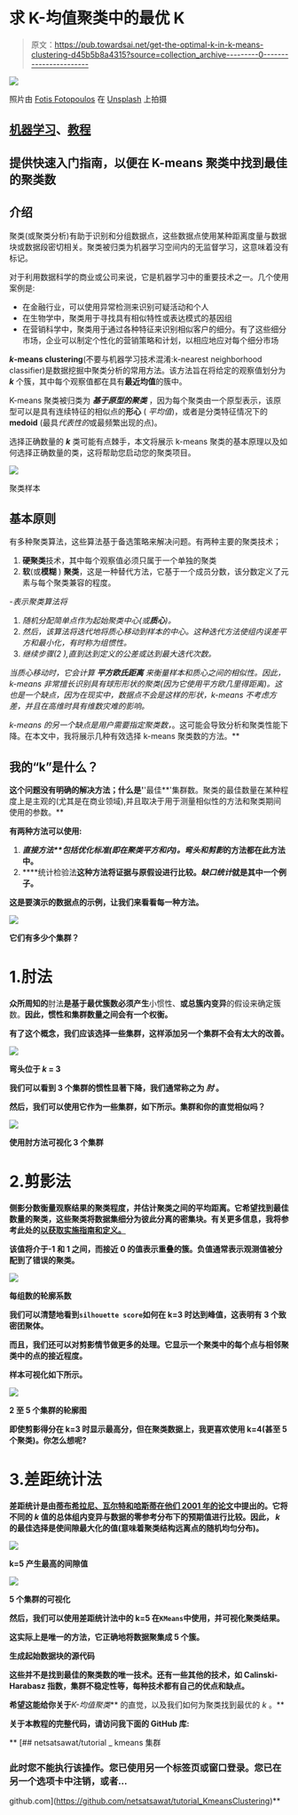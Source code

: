 # 求 K-均值聚类中的最优 K

> 原文：<https://pub.towardsai.net/get-the-optimal-k-in-k-means-clustering-d45b5b8a4315?source=collection_archive---------0----------------------->

![](img/a94d6c62d8b6819b4e62188221c4f1b3.png)

照片由 [Fotis Fotopoulos](https://unsplash.com/@ffstop?utm_source=unsplash&utm_medium=referral&utm_content=creditCopyText) 在 [Unsplash](https://unsplash.com/s/photos/coding-cluster?utm_source=unsplash&utm_medium=referral&utm_content=creditCopyText) 上拍摄

## [机器学习](https://towardsai.net/p/category/machine-learning)、[教程](https://towardsai.net/p/category/tutorial)

## 提供快速入门指南，以便在 K-means 聚类中找到最佳的聚类数

## 介绍

聚类(或聚类分析)有助于识别和分组数据点，这些数据点使用某种距离度量与数据块或数据段密切相关。聚类被归类为机器学习空间内的无监督学习，这意味着没有标记。

对于利用数据科学的商业或公司来说，它是机器学习中的重要技术之一。几个使用案例是:

*   在金融行业，可以使用异常检测来识别可疑活动和个人
*   在生物学中，聚类用于寻找具有相似特性或表达模式的基因组
*   在营销科学中，聚类用于通过各种特征来识别相似客户的细分。有了这些细分市场，企业可以制定个性化的营销策略和计划，以相应地应对每个细分市场

***k*-means clustering**(不要与机器学习技术混淆:k-nearest neighborhood classifier)是数据挖掘中聚类分析的常用方法。该方法旨在将给定的观察值划分为 ***k*** 个簇，其中每个观察值都在具有**最近均值**的簇中。

K-means 聚类被归类为 ***基于原型的聚类*** ，因为每个聚类由一个原型表示，该原型可以是具有连续特征的相似点的**形心** ( *平均值*)，或者是分类特征情况下的 **medoid** (最具*代表性的*或最频繁出现的点)。

选择正确数量的 ***k*** 类可能有点棘手，本文将展示 k-means 聚类的基本原理以及如何选择正确数量的类，这将帮助您启动您的聚类项目。

![](img/9153191930fa5b63c68ddf8ffa9f1961.png)

聚类样本

## 基本原则

有多种聚类算法，这些算法基于备选策略来解决问题。有两种主要的聚类技术；

1.  **硬聚类**技术，其中每个观察值必须只属于一个单独的聚类
2.  **软**(或**模糊** ) **聚类**，这是一种替代方法，它基于一个成员分数，该分数定义了元素与每个聚类兼容的程度。

*-表示聚类算法将*

1.  *随机分配简单点作为起始聚类中心(或**质心**)。*
2.  *然后，该算法将迭代地将质心移动到样本的中心。这种迭代方法使组内误差平方和最小化，有时称为组惯性。*
3.  *继续步骤(2 ),直到达到定义的公差或达到最大迭代次数。*

*当质心移动时，它会计算 ***平方欧氏距离*** 来衡量样本和质心之间的相似性。因此，k-means 非常擅长识别具有球形形状的聚类(因为它使用平方欧几里得距离)。这也是一个缺点，因为在现实中，数据点不会是这样的形状，k-means 不考虑方差，并且在高维时具有维数灾难的影响。*

*k-means 的另一个缺点是用户需要指定聚类数，*。这可能会导致分析和聚类性能下降。在本文中，我将展示几种有效选择 k-means 聚类数的方法。**

## **我的“k”是什么？**

**这个问题没有明确的解决方法；什么是'**'最佳**'集群数。聚类的最佳数量在某种程度上是主观的(尤其是在商业领域),并且取决于用于测量相似性的方法和聚类期间使用的参数。**

**有两种方法可以使用:**

1.  ****直接方法**包括优化标准(即在聚类平方和内)。*弯头*和*剪影*的方法都在此方法中。**
2.  ****统计检验法**这种方法将证据与原假设进行比较。*缺口统计*就是其中一个例子。**

**这是要演示的数据点的示例，让我们来看看每一种方法。**

**![](img/06fea581973ce0d3d6f8b3b3a40befb9.png)**

**它们有多少个集群？**

# **1.肘法**

**众所周知的**肘法**是基于最优簇数必须产生**小惯性、**或总簇内变异**的假设来确定簇数。**因此，惯性和集群数量之间会有一个权衡。**

**有了这个概念，我们应该选择一些集群，这样添加另一个集群不会有太大的改善。**

**![](img/eed4bec31aec3af5697d5bdea98e18cd.png)**

**弯头位于 ***k* = 3****

**我们可以看到 3 个集群的惯性显著下降，我们通常称之为 ***肘*** 。**

**然后，我们可以使用它作为一些集群，如下所示。集群和你的直觉相似吗？**

**![](img/2e25fe8a961866585287b424e4f77e07.png)**

**使用肘方法可视化 3 个集群**

# **2.剪影法**

**侧影分数衡量观察结果的聚类程度，并估计聚类之间的平均距离。它希望找到最佳数量的聚类，这些聚类将数据集细分为彼此分离的密集块。有关更多信息，我将参考此处的[以获取实施指南和定义。](https://scikit-learn.org/stable/modules/generated/sklearn.metrics.silhouette_score.html)**

**该值将介于-1 和 1 之间，而接近 0 的值表示重叠的簇。负值通常表示观测值被分配到了错误的聚类。**

**![](img/9ebe8449a34abc510bb697b93f5ce231.png)**

**每组数的轮廓系数**

**我们可以清楚地看到`silhouette score`如何在 k=3 时达到峰值，这表明有 **3 个致密团聚体**。**

**而且，我们还可以对剪影情节做更多的处理。它显示一个聚类中的每个点与相邻聚类中的点的接近程度。**

**样本可视化如下所示。**

**![](img/503924d6d2df1da37c5ef1af457919e3.png)**

**2 至 5 个集群的轮廓图**

**即使剪影得分在 k=3 时显示最高分，但在聚类数据上，我更喜欢使用 k=4(甚至 5 个聚类)。你怎么想呢?**

# **3.差距统计法**

**差距统计是由[蒂布希拉尼、瓦尔特和哈斯蒂在他们 2001 年的论文](https://web.stanford.edu/~hastie/Papers/gap.pdf)中提出的。它将不同的 *k* 值的总体组内变异与数据的零参考分布下的预期值进行比较。因此， *k* 的最佳选择是使间隙最大化的值(意味着聚类结构远离点的随机均匀分布)。**

**![](img/f6c2b04b9e0c5597e80f77a0f7aaf034.png)**

**k=5 产生最高的间隙值**

**![](img/b1ce4c122cc93c38811f94a32dfeb724.png)**

**5 个集群的可视化**

**然后，我们可以使用差距统计法中的 k=5 在`KMeans`中使用，并可视化聚类结果。**

**这实际上是唯一的方法，它正确地将数据聚集成 5 个簇。**

**生成起始数据块的源代码**

**这些并不是找到最佳的聚类数的唯一技术。还有一些其他的技术，如 Calinski-Harabasz 指数，集群不稳定性等，每种技术都有自己的优点和缺点。**

**希望这能给你关于***K-均值聚类*** 的直觉，以及我们如何为聚类找到最优的 *k* 。**

**关于本教程的完整代码，请访问我下面的 GitHub 库:**

**[](https://github.com/netsatsawat/tutorial_KmeansClustering) [## netsatsawat/tutorial _ kmeans 集群

### 此时您不能执行该操作。您已使用另一个标签页或窗口登录。您已在另一个选项卡中注销，或者…

github.com](https://github.com/netsatsawat/tutorial_KmeansClustering)**